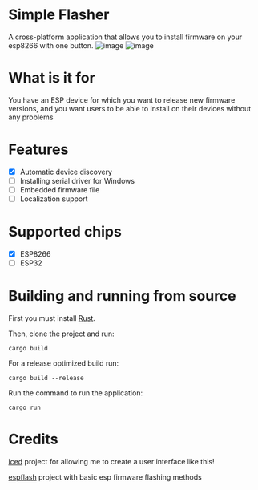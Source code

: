 # Simple Flasher

A cross-platform application that allows you to install firmware on your esp8266 with one button.
![image](https://user-images.githubusercontent.com/29508723/160273156-dee5d6fe-754e-4971-8712-b650b932496e.png)
![image](https://user-images.githubusercontent.com/29508723/160273124-ccea5f54-f4ee-4416-8608-b48c9e8e936f.png)


# What is it for

You have an ESP device for which you want to release new firmware versions, and you want users to be able to install on their devices without any problems

# Features

* [x] Automatic device discovery
* [ ] Installing serial driver for Windows
* [ ] Embedded firmware file
* [ ] Localization support

# Supported chips

* [x] ESP8266
* [ ] ESP32

# Building and running from source

First you must install [Rust](https://www.rust-lang.org/).

Then, clone the project and run:

`cargo build`

For a release optimized build run:

`cargo build --release`

Run the command to run the application:

`cargo run`

# Credits

[iced](https://github.com/iced-rs/iced) project for allowing me to create a user interface like this!

[espflash](https://github.com/esp-rs/espflash) project with basic esp firmware flashing methods
